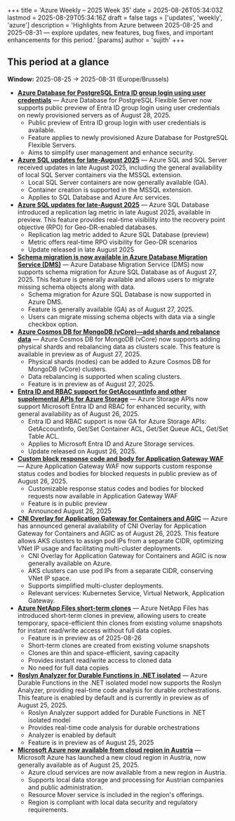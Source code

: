 +++
title = 'Azure Weekly – 2025 Week 35'
date = 2025-08-26T05:34:03Z
lastmod = 2025-08-29T05:34:16Z
draft = false
tags = ['updates', 'weekly', 'azure']
description = 'Highlights from Azure between 2025-08-25 and 2025-08-31 — explore updates, new features, bug fixes, and important enhancements for this period.'
[params]
    author = 'sujith'
+++
## This period at a glance

**Window:** 2025-08-25 → 2025-08-31 (Europe/Brussels)

- **[Azure Database for PostgreSQL Entra ID group login using user credentials](<https://azure.microsoft.com/updates?id=500790>)** — Azure Database for PostgreSQL Flexible Server now supports public preview of Entra ID group login using user credentials on newly provisioned servers as of August 28, 2025.
  - Public preview of Entra ID group login with user credentials is available.
  - Feature applies to newly provisioned Azure Database for PostgreSQL Flexible Servers.
  - Aims to simplify user management and enhance security.
- **[Azure SQL updates for late-August 2025](<https://azure.microsoft.com/updates?id=500785>)** — Azure SQL and SQL Server received updates in late August 2025, including the general availability of local SQL Server containers via the MSSQL extension.
  - Local SQL Server containers are now generally available (GA).
  - Container creation is supported in the MSSQL extension.
  - Applies to SQL Database and Azure Arc services.
- **[Azure SQL updates for late-August 2025](<https://azure.microsoft.com/updates?id=500780>)** — Azure SQL Database introduced a replication lag metric in late August 2025, available in preview. This feature provides real-time visibility into the recovery point objective (RPO) for Geo-DR-enabled databases.
  - Replication lag metric added to Azure SQL Database (preview)
  - Metric offers real-time RPO visibility for Geo-DR scenarios
  - Update released in late August 2025
- **[Schema migration is now available in Azure Database Migration Service (DMS)](<https://azure.microsoft.com/updates?id=500770>)** — Azure Database Migration Service (DMS) now supports schema migration for Azure SQL Database as of August 27, 2025. This feature is generally available and allows users to migrate missing schema objects along with data.
  - Schema migration for Azure SQL Database is now supported in Azure DMS.
  - Feature is generally available (GA) as of August 27, 2025.
  - Users can migrate missing schema objects with data via a single checkbox option.
- **[Azure Cosmos DB for MongoDB (vCore)—add shards and rebalance data](<https://azure.microsoft.com/updates?id=500755>)** — Azure Cosmos DB for MongoDB (vCore) now supports adding physical shards and rebalancing data as clusters scale. This feature is available in preview as of August 27, 2025.
  - Physical shards (nodes) can be added to Azure Cosmos DB for MongoDB (vCore) clusters.
  - Data rebalancing is supported when scaling clusters.
  - Feature is in preview as of August 27, 2025.
- **[Entra ID and RBAC support for GetAccountInfo and other supplemental APIs for Azure Storage](<https://azure.microsoft.com/updates?id=496287>)** — Azure Storage APIs now support Microsoft Entra ID and RBAC for enhanced security, with general availability as of August 26, 2025.
  - Entra ID and RBAC support is now GA for Azure Storage APIs: GetAccountInfo, Get/Set Container ACL, Get/Set Queue ACL, Get/Set Table ACL.
  - Applies to Microsoft Entra ID and Azure Storage services.
  - Update released on August 26, 2025.
- **[Custom block response code and body for Application Gateway WAF](<https://azure.microsoft.com/updates?id=501323>)** — Azure Application Gateway WAF now supports custom response status codes and bodies for blocked requests in public preview as of August 26, 2025.
  - Customizable response status codes and bodies for blocked requests now available in Application Gateway WAF
  - Feature is in public preview
  - Announced August 26, 2025
- **[CNI Overlay for Application Gateway for Containers and AGIC](<https://azure.microsoft.com/updates?id=500991>)** — Azure has announced general availability of CNI Overlay for Application Gateway for Containers and AGIC as of August 26, 2025. This feature allows AKS clusters to assign pod IPs from a separate CIDR, optimizing VNet IP usage and facilitating multi-cluster deployments.
  - CNI Overlay for Application Gateway for Containers and AGIC is now generally available on Azure.
  - AKS clusters can use pod IPs from a separate CIDR, conserving VNet IP space.
  - Supports simplified multi-cluster deployments.
  - Relevant services: Kubernetes Service, Virtual Network, Application Gateway.
- **[Azure NetApp Files short-term clones](<https://azure.microsoft.com/updates?id=500914>)** — Azure NetApp Files has introduced short-term clones in preview, allowing users to create temporary, space-efficient thin clones from existing volume snapshots for instant read/write access without full data copies.
  - Feature is in preview as of 2025-08-26
  - Short-term clones are created from existing volume snapshots
  - Clones are thin and space-efficient, saving capacity
  - Provides instant read/write access to cloned data
  - No need for full data copies
- **[Roslyn Analyzer for Durable Functions in .NET isolated](<https://azure.microsoft.com/updates?id=500473>)** — Azure Durable Functions in the .NET isolated model now supports the Roslyn Analyzer, providing real-time code analysis for durable orchestrations. This feature is enabled by default and is currently in preview as of August 25, 2025.
  - Roslyn Analyzer support added for Durable Functions in .NET isolated model
  - Provides real-time code analysis for durable orchestrations
  - Analyzer is enabled by default
  - Feature is in preview as of August 25, 2025
- **[Microsoft Azure now available from cloud region in Austria](<https://azure.microsoft.com/updates?id=500650>)** — Microsoft Azure has launched a new cloud region in Austria, now generally available as of August 25, 2025.
  - Azure cloud services are now available from a new region in Austria.
  - Supports local data storage and processing for Austrian companies and public administration.
  - Resource Mover service is included in the region's offerings.
  - Region is compliant with local data security and regulatory requirements.

